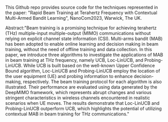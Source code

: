 This Github repo provides source code for the techniques represented in the paper: "Rapid Beam Training at Terahertz Frequency with Contextual Multi-Armed Bandit Learning", NanoCom2023, Warwick, The UK.

Abstract:"Beam training is a promising technique for achieving terahertz (THz) multiple-input multiple-output (MIMO) communications without relying on explicit channel state information (CSI). Multi-arms bandit (MAB) has been adopted to enable online learning and decision making in beam training, without the need of offline training and data collection. In this paper, we introduce three algorithms to investigate the applications of MAB in beam training at THz frequency, namely UCB, Loc-LinUCB, and Probing-LinUCB. While UCB is built based on the well-known Upper Confidence Bound algorithm, Loc-LinUCB and Probing-LinUCB employ the location of the user equipment (UE) and probing information to enhance decision-making, respectively. The beam training protocol for each algorithm is also illustrated. Their performance are evaluated using data generated by the DeepMIMO framework, which represents abrupt changes and various stringent characteristics in wireless channels encountered in realistic scenarios when UE moves. The results demonstrate that Loc-LinUCB and Probing-LinUCB outperform UCB, which highlights the potential of utilizing contextual MAB in beam training for THz communications."
